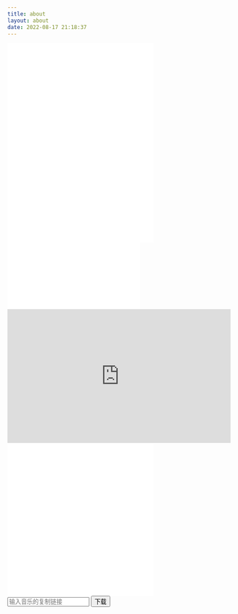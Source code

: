 ```yaml
---
title: about
layout: about
date: 2022-08-17 21:18:37
---
```


<iframe frameborder="no" border="0" marginwidth="0" marginheight="0" width=330 height=450 src="//music.163.com/outchain/player?type=0&id=7638654928&auto=0&height=430"></iframe>

<iframe src="//player.bilibili.com/player.html?aid=36752325&bvid=BV1Tt41197NS&cid=64536553&page=1&danmaku=0" scrolling="no" border="0" frameborder="no" framespacing="0" allowfullscreen="true"> </iframe>


<div style="position: relative; padding: 30% 50%;">
    <iframe style="position: absolute; width: 100%; height: 100%; left: 0; top: 0;" src="https://player.bilibili.com/player.html?aid=339603939&bvid=BV11R4y1G7km&cid=545209564&page=1&as_wide=1&high_quality=1&danmaku=0" frameborder="no" scrolling="no"></iframe>
</div>

<iframe frameborder="no" border="0" marginwidth="0" marginheight="0" width=330 height=86 src="//music.163.com/outchain/player?type=3&id=1370502741&auto=0&height=66"></iframe>

<iframe frameborder="no" border="0" marginwidth="0" marginheight="0" width=330 height=86 src="//music.163.com/outchain/player?type=2&id=475479888&auto=0&height=66"></iframe>

<iframe frameborder="no" border="0" marginwidth="0" marginheight="0" width=330 height=86 src="//music.163.com/outchain/player?type=2&id=1901371647&auto=0&height=66"></iframe>

<iframe frameborder="no" border="0" marginwidth="0" marginheight="0" width=330 height=86 src="//music.163.com/outchain/player?type=2&id=1979763864&auto=0&height=66"></iframe>

<div class="app">
    <input type="text" placeholder="输入音乐的复制链接">
    <button class="down">下载</button>
</div>

<script>
    document.querySelector(".down").addEventListener("click", function () {
    let url = document.querySelector("input").value;
    let id = url.split("id=")[1].split("&")[0];
    let musicUrl = `http://music.163.com/song/media/outer/url?id=${id}.mp3`;
    window.open(musicUrl);
})
</script>